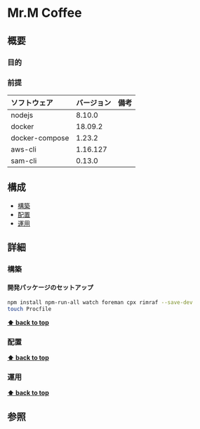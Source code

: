 # Mr.M Coffee 

## 概要

### 目的

### 前提

| ソフトウェア   | バージョン | 備考 |
| :------------- | :--------- | :--- |
| nodejs         | 8.10.0      |      |
| docker         | 18.09.2     |      |
| docker-compose | 1.23.2      |      |
| aws-cli        | 1.16.127    |      |
| sam-cli        | 0.13.0    |      |

## 構成

- [構築](#構築)
- [配置](#配置)
- [運用](#運用)

## 詳細

### 構築

#### 開発パッケージのセットアップ

```bash
npm install npm-run-all watch foreman cpx rimraf --save-dev
touch Procfile
```

**[⬆ back to top](#構成)**

### 配置

**[⬆ back to top](#構成)**

### 運用

**[⬆ back to top](#構成)**

## 参照